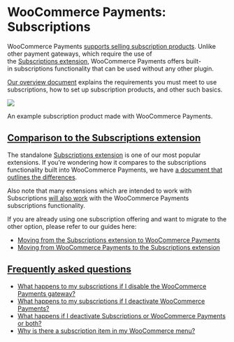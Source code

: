 # WooCommerce Payments: Subscriptions

WooCommerce Payments [supports selling subscription products](https://woocommerce.com/document/payments/faq/subscriptions/). Unlike other payment gateways, which require the use of the [Subscriptions extension](https://woocommerce.com/products/woocommerce-subscriptions/), WooCommerce Payments offers built-in subscriptions functionality that can be used without any other plugin.

[Our overview document](https://woocommerce.com/document/payments/subscriptions/) explains the requirements you must meet to use subscriptions, how to set up subscription products, and other such basics.

![](https://woocommerce.com/wp-content/uploads/2022/10/Screenshot-taken-on-2022-10-28-at-15.18.15-UTC@2x.png)

An example subscription product made with WooCommerce Payments.

## [Comparison to the Subscriptions extension](#comparison-to-subscriptions)

The standalone [Subscriptions extension](https://woocommerce.com/products/woocommerce-subscriptions/) is one of our most popular extensions. If you’re wondering how it compares to the subscriptions functionality built into WooCommerce Payments, we have [a document that outlines the differences](https://woocommerce.com/document/payments/subscriptions/comparison/).

Also note that many extensions which are intended to work with Subscriptions [will also work](https://woocommerce.com/document/payments/faq/subscriptions/compatibility/) with the WooCommerce Payments subscriptions functionality.

If you are already using one subscription offering and want to migrate to the other option, please refer to our guides here:

*   [Moving from the Subscriptions extension to WooCommerce Payments](https://woocommerce.com/document/payments/subscriptions/moving-from-woocommerce-subscriptions/)
*   [Moving from WooCommerce Payments to the Subscriptions extension](https://woocommerce.com/document/payments/subscriptions/upgrade-to-extension/)

## [Frequently asked questions](#frequently-asked-questions)

*   [What happens to my subscriptions if I disable the WooCommerce Payments gateway?](https://woocommerce.com/document/payments/faq/subscriptions/disable-gateway/)
*   [What happens to my subscriptions if I deactivate WooCommerce Payments?](https://woocommerce.com/document/payments/faq/subscriptions/deactivate/)
*   [What happens if I deactivate Subscriptions or WooCommerce Payments or both?](https://woocommerce.com/document/subscriptions/deactivation/)
*   [Why is there a subscription item in my WooCommerce menu?](https://woocommerce.com/document/why-is-there-a-subscription-item-on-my-woocommerce-menu/)
